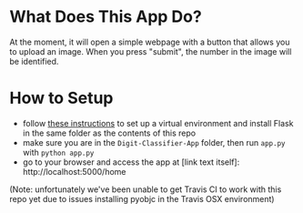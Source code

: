 # What Does This App Do?

At the moment, it will open a simple webpage with a button that allows you to upload an image. When you press "submit", the number in the image will be identified.

# How to Setup

* follow [these instructions](http://flask.palletsprojects.com/en/1.1.x/installation/#install-create-env) to set up a virtual environment and install Flask in the same folder as the contents of this repo
* make sure you are in the `Digit-Classifier-App` folder, then run `app.py` with `python app.py`
* go to your browser and access the app at [link text itself]: http://localhost:5000/home


(Note: unfortunately we've been unable to get Travis CI to work with this repo yet due to issues installing pyobjc in the Travis OSX environment)
